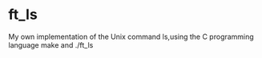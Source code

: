 # ft_ls
My own implementation of the Unix command ls,using the C programming language
make and ./ft_ls
